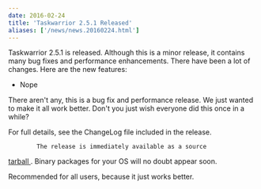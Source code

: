 ```yaml
---
date: 2016-02-24
title: 'Taskwarrior 2.5.1 Released'
aliases: ['/news/news.20160224.html']
---
```

<div class="col-md-8 main">
 <div class="row">
  <p>
   Taskwarrior 2.5.1 is released.  Although this is a minor release,
            it contains many bug fixes and performance enhancements.
            There have been a lot of changes. Here are the new features:
  </p>
  <p>
   <ul>
    <li>
     Nope
    </li>
   </ul>
  </p>
  <p>
   There aren't any, this is a bug fix and performance release.
            We just wanted to make it all work better.
            Don't you just wish everyone did this once in a while?
  </p>
  <p>
   For full details, see the ChangeLog file included in the release.

            The release is immediately available as a source
   <a href="/download/task-2.5.1.tar.gz">
    tarball
   </a>
   .
            Binary packages for your OS will no doubt appear soon.
  </p>
  <p>
   Recommended for all users, because it just works better.
  </p>
  <br/>
  <br/>
 </div>
</div>

